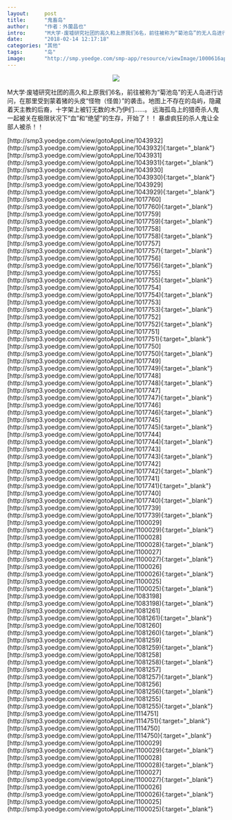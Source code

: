 ```yaml
---
layout:     post
title:      "鬼畜岛"
author:     "作者：外薗昌也"
intro:      "M大学·废墟研究社团的高久和上原我们6名，前往被称为“菊池岛”的无人岛进行访问，在那里受到蒙着猪的头皮“怪物（怪兽）”的袭击。地图上不存在的岛屿，隐藏着天主教的后裔，十字架上被钉无数的木乃伊们……。 远海孤岛上的猎奇杀人鬼一起被关在极限状况下“血”和“绝望”的生存，开始了！！ 暴虐疯狂的杀人鬼让全部人被杀！！"
date:       "2018-02-14 12:17:18"
categories: "其他"
tags:       "岛"
image:      "http://smp.yoedge.com/smp-app/resource/viewImage/1000616appline.png"
---
```

<div style="text-align: center">
<p><img src="http://smp.yoedge.com/smp-app/resource/viewImage/1000616appline.png"/></p>
</div>
<p class="post-meta">
<span>M大学·废墟研究社团的高久和上原我们6名，前往被称为“菊池岛”的无人岛进行访问，在那里受到蒙着猪的头皮“怪物（怪兽）”的袭击。地图上不存在的岛屿，隐藏着天主教的后裔，十字架上被钉无数的木乃伊们……。 远海孤岛上的猎奇杀人鬼一起被关在极限状况下“血”和“绝望”的生存，开始了！！ 暴虐疯狂的杀人鬼让全部人被杀！！</span>
</p>
[http://smp3.yoedge.com/view/gotoAppLine/1043932](http://smp3.yoedge.com/view/gotoAppLine/1043932){:target="_blank"}
[http://smp3.yoedge.com/view/gotoAppLine/1043931](http://smp3.yoedge.com/view/gotoAppLine/1043931){:target="_blank"}
[http://smp3.yoedge.com/view/gotoAppLine/1043930](http://smp3.yoedge.com/view/gotoAppLine/1043930){:target="_blank"}
[http://smp3.yoedge.com/view/gotoAppLine/1043929](http://smp3.yoedge.com/view/gotoAppLine/1043929){:target="_blank"}
[http://smp3.yoedge.com/view/gotoAppLine/1017760](http://smp3.yoedge.com/view/gotoAppLine/1017760){:target="_blank"}
[http://smp3.yoedge.com/view/gotoAppLine/1017759](http://smp3.yoedge.com/view/gotoAppLine/1017759){:target="_blank"}
[http://smp3.yoedge.com/view/gotoAppLine/1017758](http://smp3.yoedge.com/view/gotoAppLine/1017758){:target="_blank"}
[http://smp3.yoedge.com/view/gotoAppLine/1017757](http://smp3.yoedge.com/view/gotoAppLine/1017757){:target="_blank"}
[http://smp3.yoedge.com/view/gotoAppLine/1017756](http://smp3.yoedge.com/view/gotoAppLine/1017756){:target="_blank"}
[http://smp3.yoedge.com/view/gotoAppLine/1017755](http://smp3.yoedge.com/view/gotoAppLine/1017755){:target="_blank"}
[http://smp3.yoedge.com/view/gotoAppLine/1017754](http://smp3.yoedge.com/view/gotoAppLine/1017754){:target="_blank"}
[http://smp3.yoedge.com/view/gotoAppLine/1017753](http://smp3.yoedge.com/view/gotoAppLine/1017753){:target="_blank"}
[http://smp3.yoedge.com/view/gotoAppLine/1017752](http://smp3.yoedge.com/view/gotoAppLine/1017752){:target="_blank"}
[http://smp3.yoedge.com/view/gotoAppLine/1017751](http://smp3.yoedge.com/view/gotoAppLine/1017751){:target="_blank"}
[http://smp3.yoedge.com/view/gotoAppLine/1017750](http://smp3.yoedge.com/view/gotoAppLine/1017750){:target="_blank"}
[http://smp3.yoedge.com/view/gotoAppLine/1017749](http://smp3.yoedge.com/view/gotoAppLine/1017749){:target="_blank"}
[http://smp3.yoedge.com/view/gotoAppLine/1017748](http://smp3.yoedge.com/view/gotoAppLine/1017748){:target="_blank"}
[http://smp3.yoedge.com/view/gotoAppLine/1017747](http://smp3.yoedge.com/view/gotoAppLine/1017747){:target="_blank"}
[http://smp3.yoedge.com/view/gotoAppLine/1017746](http://smp3.yoedge.com/view/gotoAppLine/1017746){:target="_blank"}
[http://smp3.yoedge.com/view/gotoAppLine/1017745](http://smp3.yoedge.com/view/gotoAppLine/1017745){:target="_blank"}
[http://smp3.yoedge.com/view/gotoAppLine/1017744](http://smp3.yoedge.com/view/gotoAppLine/1017744){:target="_blank"}
[http://smp3.yoedge.com/view/gotoAppLine/1017743](http://smp3.yoedge.com/view/gotoAppLine/1017743){:target="_blank"}
[http://smp3.yoedge.com/view/gotoAppLine/1017742](http://smp3.yoedge.com/view/gotoAppLine/1017742){:target="_blank"}
[http://smp3.yoedge.com/view/gotoAppLine/1017741](http://smp3.yoedge.com/view/gotoAppLine/1017741){:target="_blank"}
[http://smp3.yoedge.com/view/gotoAppLine/1017740](http://smp3.yoedge.com/view/gotoAppLine/1017740){:target="_blank"}
[http://smp3.yoedge.com/view/gotoAppLine/1017739](http://smp3.yoedge.com/view/gotoAppLine/1017739){:target="_blank"}
[http://smp3.yoedge.com/view/gotoAppLine/1100029](http://smp3.yoedge.com/view/gotoAppLine/1100029){:target="_blank"}
[http://smp3.yoedge.com/view/gotoAppLine/1100028](http://smp3.yoedge.com/view/gotoAppLine/1100028){:target="_blank"}
[http://smp3.yoedge.com/view/gotoAppLine/1100027](http://smp3.yoedge.com/view/gotoAppLine/1100027){:target="_blank"}
[http://smp3.yoedge.com/view/gotoAppLine/1100026](http://smp3.yoedge.com/view/gotoAppLine/1100026){:target="_blank"}
[http://smp3.yoedge.com/view/gotoAppLine/1100025](http://smp3.yoedge.com/view/gotoAppLine/1100025){:target="_blank"}
[http://smp3.yoedge.com/view/gotoAppLine/1083198](http://smp3.yoedge.com/view/gotoAppLine/1083198){:target="_blank"}
[http://smp3.yoedge.com/view/gotoAppLine/1081261](http://smp3.yoedge.com/view/gotoAppLine/1081261){:target="_blank"}
[http://smp3.yoedge.com/view/gotoAppLine/1081260](http://smp3.yoedge.com/view/gotoAppLine/1081260){:target="_blank"}
[http://smp3.yoedge.com/view/gotoAppLine/1081259](http://smp3.yoedge.com/view/gotoAppLine/1081259){:target="_blank"}
[http://smp3.yoedge.com/view/gotoAppLine/1081258](http://smp3.yoedge.com/view/gotoAppLine/1081258){:target="_blank"}
[http://smp3.yoedge.com/view/gotoAppLine/1081257](http://smp3.yoedge.com/view/gotoAppLine/1081257){:target="_blank"}
[http://smp3.yoedge.com/view/gotoAppLine/1081256](http://smp3.yoedge.com/view/gotoAppLine/1081256){:target="_blank"}
[http://smp3.yoedge.com/view/gotoAppLine/1081255](http://smp3.yoedge.com/view/gotoAppLine/1081255){:target="_blank"}
[http://smp3.yoedge.com/view/gotoAppLine/1114751](http://smp3.yoedge.com/view/gotoAppLine/1114751){:target="_blank"}
[http://smp3.yoedge.com/view/gotoAppLine/1114750](http://smp3.yoedge.com/view/gotoAppLine/1114750){:target="_blank"}
[http://smp3.yoedge.com/view/gotoAppLine/1100029](http://smp3.yoedge.com/view/gotoAppLine/1100029){:target="_blank"}
[http://smp3.yoedge.com/view/gotoAppLine/1100028](http://smp3.yoedge.com/view/gotoAppLine/1100028){:target="_blank"}
[http://smp3.yoedge.com/view/gotoAppLine/1100027](http://smp3.yoedge.com/view/gotoAppLine/1100027){:target="_blank"}
[http://smp3.yoedge.com/view/gotoAppLine/1100026](http://smp3.yoedge.com/view/gotoAppLine/1100026){:target="_blank"}
[http://smp3.yoedge.com/view/gotoAppLine/1100025](http://smp3.yoedge.com/view/gotoAppLine/1100025){:target="_blank"}


